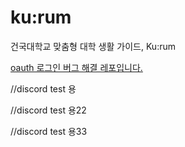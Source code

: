 # ku:rum
건국대학교 맞춤형 대학 생활 가이드, Ku:rum

[oauth 로그인 버그 해결 레포입니다.](https://github.com/KU-rum/backend/pull/46)

//discord test 용

//discord test 용22

//discord test 용33